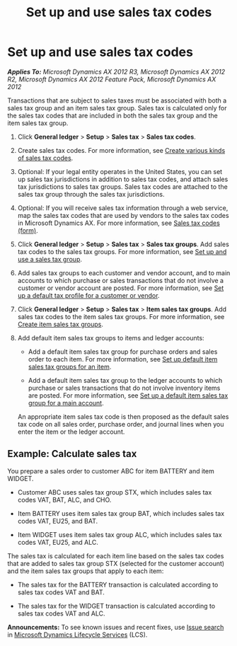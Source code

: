 ﻿---
title: Set up and use sales tax codes
TOCTitle: Set up and use sales tax codes
ms:assetid: 188be966-db4f-49dc-98a7-6d72128415b1
ms:mtpsurl: https://technet.microsoft.com/en-us/library/Aa569910(v=AX.60)
ms:contentKeyID: 36056100
ms.date: 04/18/2014
mtps_version: v=AX.60
f1_keywords:
- set up and use sales tax codes
---

# Set up and use sales tax codes 


_**Applies To:** Microsoft Dynamics AX 2012 R3, Microsoft Dynamics AX 2012 R2, Microsoft Dynamics AX 2012 Feature Pack, Microsoft Dynamics AX 2012_

Transactions that are subject to sales taxes must be associated with both a sales tax group and an item sales tax group. Sales tax is calculated only for the sales tax codes that are included in both the sales tax group and the item sales tax group.

1.  Click **General ledger** \> **Setup** \> **Sales tax** \> **Sales tax codes**.

2.  Create sales tax codes. For more information, see [Create various kinds of sales tax codes](create-various-kinds-of-sales-tax-codes.md).

3.  Optional: If your legal entity operates in the United States, you can set up sales tax jurisdictions in addition to sales tax codes, and attach sales tax jurisdictions to sales tax groups. Sales tax codes are attached to the sales tax group through the sales tax jurisdictions.

4.  Optional: If you will receive sales tax information through a web service, map the sales tax codes that are used by vendors to the sales tax codes in Microsoft Dynamics AX. For more information, see [Sales tax codes (form)](https://technet.microsoft.com/en-us/library/aa553257\(v=ax.60\)).

5.  Click **General ledger** \> **Setup** \> **Sales tax** \> **Sales tax groups**. Add sales tax codes to the sales tax groups. For more information, see [Set up and use a sales tax group](set-up-and-use-a-sales-tax-group.md).

6.  Add sales tax groups to each customer and vendor account, and to main accounts to which purchase or sales transactions that do not involve a customer or vendor account are posted. For more information, see [Set up a default tax profile for a customer or vendor](set-up-a-default-tax-profile-for-a-customer-or-vendor.md).

7.  Click **General ledger** \> **Setup** \> **Sales tax** \> **Item sales tax groups**. Add sales tax codes to the item sales tax groups. For more information, see [Create item sales tax groups](create-item-sales-tax-groups.md).

8.  Add default item sales tax groups to items and ledger accounts:
    
      - Add a default item sales tax group for purchase orders and sales order to each item. For more information, see [Set up default item sales tax groups for an item](set-up-default-item-sales-tax-groups-for-an-item.md).
    
      - Add a default item sales tax group to the ledger accounts to which purchase or sales transactions that do not involve inventory items are posted. For more information, see [Set up a default item sales tax group for a main account](set-up-a-default-item-sales-tax-group-for-a-main-account.md).
    
    An appropriate item sales tax code is then proposed as the default sales tax code on all sales order, purchase order, and journal lines when you enter the item or the ledger account.

## Example: Calculate sales tax

You prepare a sales order to customer ABC for item BATTERY and item WIDGET.

  - Customer ABC uses sales tax group STX, which includes sales tax codes VAT, BAT, ALC, and CHO.

  - Item BATTERY uses item sales tax group BAT, which includes sales tax codes VAT, EU25, and BAT.

  - Item WIDGET uses item sales tax group ALC, which includes sales tax codes VAT, EU25, and ALC.

The sales tax is calculated for each item line based on the sales tax codes that are added to sales tax group STX (selected for the customer account) and the item sales tax groups that apply to each item:

  - The sales tax for the BATTERY transaction is calculated according to sales tax codes VAT and BAT.

  - The sales tax for the WIDGET transaction is calculated according to sales tax codes VAT and ALC.

  
**Announcements:** To see known issues and recent fixes, use [Issue search](http://go.microsoft.com/fwlink/?linkid=389258) in [Microsoft Dynamics Lifecycle Services](http://go.microsoft.com/fwlink/?linkid=306505) (LCS).

